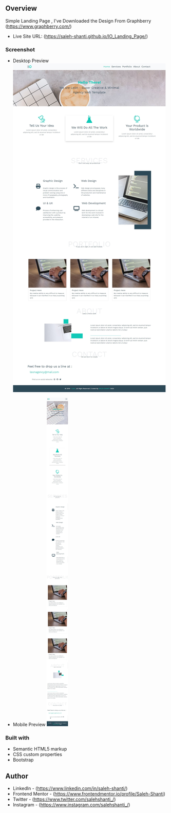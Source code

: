 ## Overview

Simple Landing Page , I've Downloaded the Design From Graphberry (https://www.graphberry.com/)

- Live Site URL: (https://saleh-shanti.github.io/IO_Landing_Page/)

### Screenshot

- Desktop Preview
  ![](./Images/Desktop_Preview.png)

- Mobile Preview
  ![](./Images/Mobile_Preview.png)

### Built with

- Semantic HTML5 markup
- CSS custom properties
- Bootstrap

## Author

- LinkedIn - (https://www.linkedin.com/in/saleh-shanti/)
- Frontend Mentor - (https://www.frontendmentor.io/profile/Saleh-Shanti)
- Twitter - (https://www.twitter.com/salehshanti_/)
- Instagram - (https://www.instagram.com/salehshanti_/)

